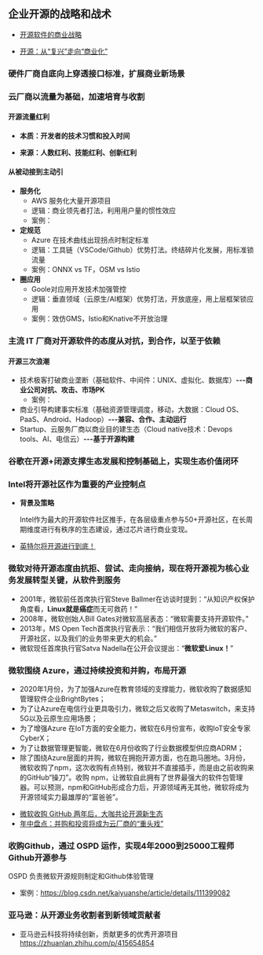 ## 企业开源的战略和战术

- [开源软件的商业战略](https://blog.csdn.net/romandion/article/details/4020447) 

- [开源：从“复兴”走向“商业化”](https://baijiahao.baidu.com/s?id=1662205150459204497&wfr=spider&for=pc)


### 硬件厂商自底向上穿透接口标准，扩展商业新场景

### 云厂商以流量为基础，加速培育与收割

#### 开源流量红利

  - **本质：开发者的技术习惯和投入时间**

  - **来源：人数红利、技能红利、创新红利**

#### 从被动接到主动引

 -  **服务化**
     - AWS 服务化大量开源项目
     - 逻辑：商业领先者打法，利用用户量的惯性效应
     - 案例：
 -  **定规范**
     - Azure 在技术曲线出现拐点时制定标准
     - 逻辑：工具链（VSCode/Github）优势打法。终结碎片化发展，用标准锁流量
     - 案例：ONNX vs TF，OSM vs Istio
 -  **圈应用**
     - Goole对应用开发技术加强管控
     - 逻辑：垂直领域（云原生/AI框架）优势打法，开放底座，用上层框架锁应用
     - 案例：效仿GMS，Istio和Knative不开放治理


### 主流 IT 厂商对开源软件的态度从对抗，到合作，以至于依赖

#### 开源三次浪潮

  - 技术极客打破商业垄断（基础软件、中间件：UNIX、虚拟化、数据库）**---商业公司对抗、攻击、市场PK**
    - 案例：
  - 商业引导构建事实标准（基础资源管理调度，移动，大数据：Cloud OS、PaaS、Android、Hadoop）**---兼容、合作、主动运行**
  - Startup、云服务厂商以商业目的建生态（Cloud native技术：Devops tools、AI、电信云）**---基于开源构建**



### 谷歌在开源+闭源支撑生态发展和控制基础上，实现生态价值闭环



### Intel将开源社区作为重要的产业控制点

- **背景及策略**

  Intel作为最大的开源软件社区推手，在各层级重点参与50+开源社区，在长周期维度进行有秩序的生态建设，通过芯片进行商业变现。

- [英特尔将开源进行到底！](https://baijiahao.baidu.com/s?id=1633662172560473556)



### 微软对待开源态度由抗拒、尝试、走向接纳，现在将开源视为核心业务发展转型关键，从软件到服务

- 2001年，微软前任首席执行官Steve Ballmer在访谈时提到：“从知识产权保护角度看，**Linux就是癌症**而无可救药！”
- 2008年，微软创始人Bill Gates对微软高层表态：“微软需要支持开源软件。”
- 2013年，MS Open Tech首席执行官表示：“我们相信开放将为微软的客户、开源社区，以及我们的业务带来更大的机会。”
- 微软现任首席执行官Satva Nadella在公开会议提出：“**微软爱Linux！**”



### 微软围绕 Azure，通过持续投资和并购，布局开源

- 2020年1月份，为了加强Azure在教育领域的支撑能力，微软收购了数据感知管理软件企业BrightBytes；
- 为了让Azure在电信行业更具吸引力，微软之后又收购了Metaswitch，来支持5G以及云原生应用场景；
- 为了增强Azure 在IoT方面的安全能力，微软在6月份宣布，收购IoT安全专家CyberX；
- 为了让数据管理更智能，微软在6月份收购了行业数据模型供应商ADRM；
- 除了围绕Azure层面的并购，微软在拥抱开源方面，也在跑马圈地。3月份，微软收购了npm，这次收购有点特别，微软并不直接插手，而是由之前收购来的GitHub“操刀”。收购 npm，让微软自此拥有了世界最强大的软件包管理器。可以预测，npm和GitHub形成合力后，开源领域再无其他，微软将成为开源领域实力最雄厚的“富爸爸”。

* [微软收购 GitHub 两年后，大咖共论开源新生态](https://blog.csdn.net/kaiyuanshe/article/details/111399082)
* [年中盘点：并购和投资将成为云厂商的“重头戏”](https://www.sohu.com/a/406039068_374240)



### 收购Github，通过 OSPD 运作，实现4年2000到25000工程师Github开源参与

OSPD 负责微软开源规则制定和Github体验管理

- 案例：https://blog.csdn.net/kaiyuanshe/article/details/111399082

### 亚马逊：从开源业务收割者到新领域贡献者

- 亚马逊云科技将持续创新，贡献更多的优秀开源项目  https://zhuanlan.zhihu.com/p/415654854
